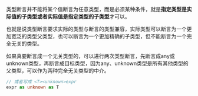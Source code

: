 类型断言并不能将某个值断言为任意类型，而是必须某种条件，就是**指定类型是实际值的子类型或者实际值是指定类型的子类型**才可以。

也就是说类型断言要求实际的类型与断言的类型兼容，实际类型可以断言为一个更加宽泛的类型父类型，也可以断言为一个更加精确的子类型，但不能断言为一个完全无关的类型。

如果真要断言成一个无关类型的，可以进行两次类型断言，先断言成any或unknown类型，再断言成目标类型，因为any、unknown类型是所有其他类型的父类型，可以作为两种完全无关类型的中介。

```typescript
// 或者写成 <T><unknown>expr
expr as unknown as T
```

